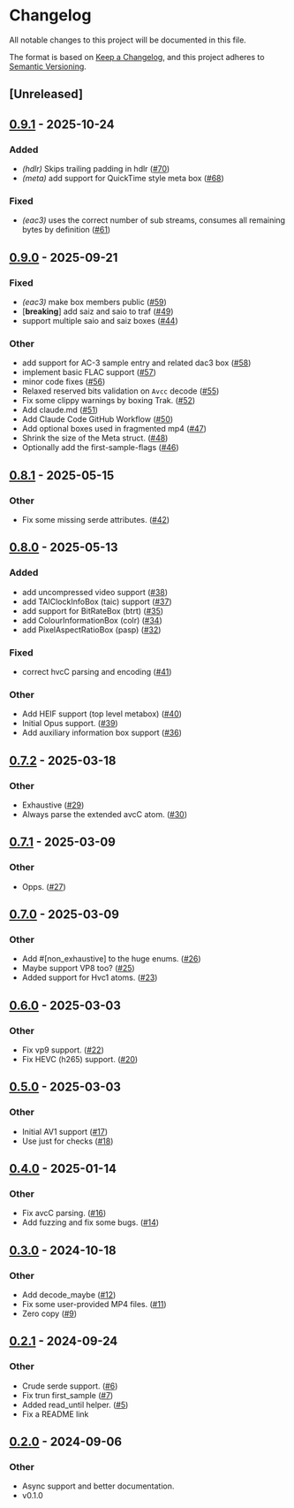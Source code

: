 # Changelog
All notable changes to this project will be documented in this file.

The format is based on [Keep a Changelog](https://keepachangelog.com/en/1.0.0/),
and this project adheres to [Semantic Versioning](https://semver.org/spec/v2.0.0.html).

## [Unreleased]

## [0.9.1](https://github.com/kixelated/mp4-atom/compare/v0.9.0...v0.9.1) - 2025-10-24

### Added

- *(hdlr)* Skips trailing padding in hdlr ([#70](https://github.com/kixelated/mp4-atom/pull/70))
- *(meta)* add support for QuickTime style meta box ([#68](https://github.com/kixelated/mp4-atom/pull/68))

### Fixed

- *(eac3)* uses the correct number of sub streams, consumes all remaining bytes by definition ([#61](https://github.com/kixelated/mp4-atom/pull/61))

## [0.9.0](https://github.com/kixelated/mp4-atom/compare/v0.8.1...v0.9.0) - 2025-09-21

### Fixed

- *(eac3)* make box members public ([#59](https://github.com/kixelated/mp4-atom/pull/59))
- [**breaking**] add saiz and saio to traf ([#49](https://github.com/kixelated/mp4-atom/pull/49))
- support multiple saio and saiz boxes ([#44](https://github.com/kixelated/mp4-atom/pull/44))

### Other

- add support for AC-3 sample entry and related dac3 box ([#58](https://github.com/kixelated/mp4-atom/pull/58))
- implement basic FLAC support ([#57](https://github.com/kixelated/mp4-atom/pull/57))
- minor code fixes ([#56](https://github.com/kixelated/mp4-atom/pull/56))
- Relaxed reserved bits validation on `Avcc` decode ([#55](https://github.com/kixelated/mp4-atom/pull/55))
- Fix some clippy warnings by boxing Trak. ([#52](https://github.com/kixelated/mp4-atom/pull/52))
- Add claude.md ([#51](https://github.com/kixelated/mp4-atom/pull/51))
- Add Claude Code GitHub Workflow ([#50](https://github.com/kixelated/mp4-atom/pull/50))
- Add optional boxes used in fragmented mp4 ([#47](https://github.com/kixelated/mp4-atom/pull/47))
- Shrink the size of the Meta struct. ([#48](https://github.com/kixelated/mp4-atom/pull/48))
- Optionally add the first-sample-flags ([#46](https://github.com/kixelated/mp4-atom/pull/46))

## [0.8.1](https://github.com/kixelated/mp4-atom/compare/v0.8.0...v0.8.1) - 2025-05-15

### Other

- Fix some missing serde attributes. ([#42](https://github.com/kixelated/mp4-atom/pull/42))

## [0.8.0](https://github.com/kixelated/mp4-atom/compare/v0.7.2...v0.8.0) - 2025-05-13

### Added

- add uncompressed video support ([#38](https://github.com/kixelated/mp4-atom/pull/38))
- add TAIClockInfoBox (taic) support ([#37](https://github.com/kixelated/mp4-atom/pull/37))
- add support for BitRateBox (btrt) ([#35](https://github.com/kixelated/mp4-atom/pull/35))
- add ColourInformationBox (colr) ([#34](https://github.com/kixelated/mp4-atom/pull/34))
- add PixelAspectRatioBox (pasp) ([#32](https://github.com/kixelated/mp4-atom/pull/32))

### Fixed

- correct hvcC parsing and encoding ([#41](https://github.com/kixelated/mp4-atom/pull/41))

### Other

- Add HEIF support (top level metabox) ([#40](https://github.com/kixelated/mp4-atom/pull/40))
- Initial Opus support. ([#39](https://github.com/kixelated/mp4-atom/pull/39))
- Add auxiliary information box support ([#36](https://github.com/kixelated/mp4-atom/pull/36))

## [0.7.2](https://github.com/kixelated/mp4-atom/compare/v0.7.1...v0.7.2) - 2025-03-18

### Other

- Exhaustive ([#29](https://github.com/kixelated/mp4-atom/pull/29))
- Always parse the extended avcC atom. ([#30](https://github.com/kixelated/mp4-atom/pull/30))

## [0.7.1](https://github.com/kixelated/mp4-atom/compare/v0.7.0...v0.7.1) - 2025-03-09

### Other

- Opps. ([#27](https://github.com/kixelated/mp4-atom/pull/27))

## [0.7.0](https://github.com/kixelated/mp4-atom/compare/v0.6.0...v0.7.0) - 2025-03-09

### Other

- Add #[non_exhaustive] to the huge enums. ([#26](https://github.com/kixelated/mp4-atom/pull/26))
- Maybe support VP8 too? ([#25](https://github.com/kixelated/mp4-atom/pull/25))
- Added support for Hvc1 atoms. ([#23](https://github.com/kixelated/mp4-atom/pull/23))

## [0.6.0](https://github.com/kixelated/mp4-atom/compare/v0.5.0...v0.6.0) - 2025-03-03

### Other

- Fix vp9 support. ([#22](https://github.com/kixelated/mp4-atom/pull/22))
- Fix HEVC (h265) support. ([#20](https://github.com/kixelated/mp4-atom/pull/20))

## [0.5.0](https://github.com/kixelated/mp4-atom/compare/v0.4.0...v0.5.0) - 2025-03-03

### Other

- Initial AV1 support ([#17](https://github.com/kixelated/mp4-atom/pull/17))
- Use just for checks ([#18](https://github.com/kixelated/mp4-atom/pull/18))

## [0.4.0](https://github.com/kixelated/mp4-atom/compare/v0.3.0...v0.4.0) - 2025-01-14

### Other

- Fix avcC parsing. ([#16](https://github.com/kixelated/mp4-atom/pull/16))
- Add fuzzing and fix some bugs. ([#14](https://github.com/kixelated/mp4-atom/pull/14))

## [0.3.0](https://github.com/kixelated/mp4-atom/compare/v0.2.1...v0.3.0) - 2024-10-18

### Other

- Add decode_maybe ([#12](https://github.com/kixelated/mp4-atom/pull/12))
- Fix some user-provided MP4 files. ([#11](https://github.com/kixelated/mp4-atom/pull/11))
- Zero copy ([#9](https://github.com/kixelated/mp4-atom/pull/9))

## [0.2.1](https://github.com/kixelated/mp4-atom/compare/v0.2.0...v0.2.1) - 2024-09-24

### Other

- Crude serde support. ([#6](https://github.com/kixelated/mp4-atom/pull/6))
- Fix trun first_sample ([#7](https://github.com/kixelated/mp4-atom/pull/7))
- Added read_until helper. ([#5](https://github.com/kixelated/mp4-atom/pull/5))
- Fix a README link

## [0.2.0](https://github.com/kixelated/mp4-atom/compare/v0.1.0...v0.2.0) - 2024-09-06

### Other
- Async support and better documentation.
- v0.1.0
